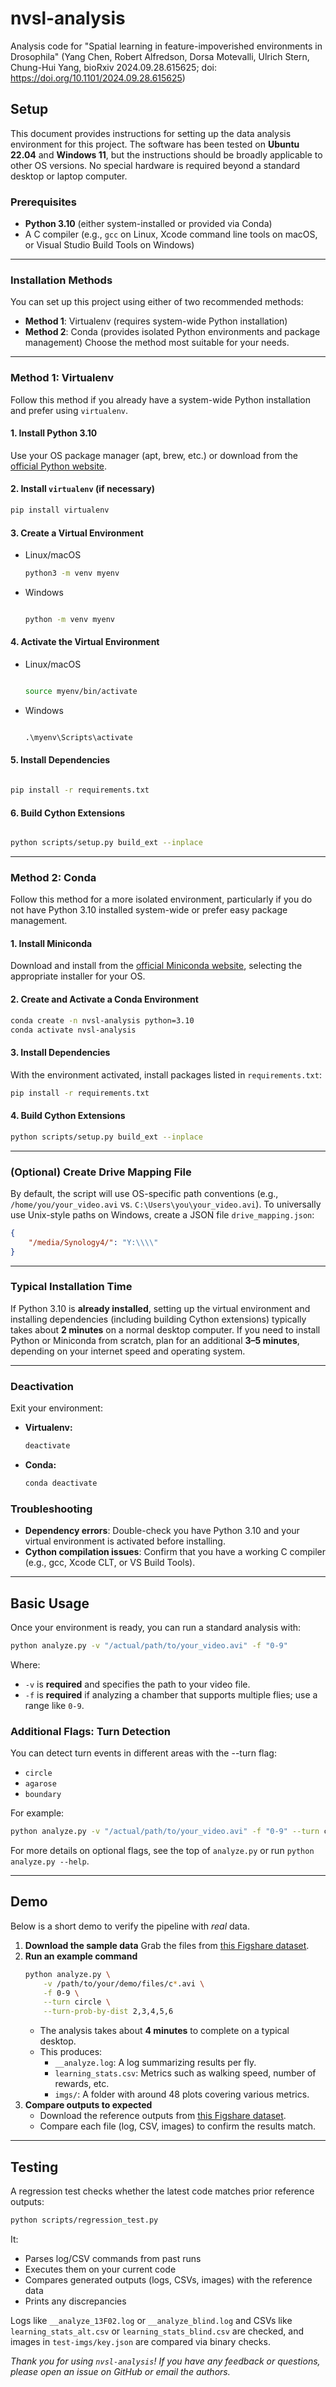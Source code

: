 # nvsl-analysis
Analysis code for "Spatial learning in feature-impoverished environments in Drosophila" (Yang Chen, Robert Alfredson, Dorsa Motevalli, Ulrich Stern, Chung-Hui Yang, bioRxiv 2024.09.28.615625; doi: https://doi.org/10.1101/2024.09.28.615625)

## Setup

This document provides instructions for setting up the data analysis environment for this project. The software has been tested on **Ubuntu 22.04** and **Windows 11**, but the instructions should be broadly applicable to other OS versions. No special hardware is required beyond a standard desktop or laptop computer.

### Prerequisites

- **Python 3.10** (either system-installed or provided via Conda)
- A C compiler (e.g., `gcc` on Linux, Xcode command line tools on macOS, or Visual Studio Build Tools on Windows)

---
### Installation Methods
You can set up this project using either of two recommended methods:
- **Method 1**: Virtualenv (requires system-wide Python installation)
- **Method 2**: Conda (provides isolated Python environments and package management)
Choose the method most suitable for your needs.
---

### Method 1: Virtualenv
Follow this method if you already have a system-wide Python installation and prefer using `virtualenv`.

#### 1. Install Python 3.10

Use your OS package manager (apt, brew, etc.) or download from the [official Python website](https://www.python.org/downloads/).

#### 2. Install `virtualenv` (if necessary)

```bash
pip install virtualenv
```

#### 3. Create a Virtual Environment

- Linux/macOS

  ```bash
  python3 -m venv myenv
  ```
- Windows

  ```cmd

  python -m venv myenv
  ```

#### 4. Activate the Virtual Environment

- Linux/macOS

  ```bash

  source myenv/bin/activate
  ```

- Windows

  ```cmd

  .\myenv\Scripts\activate
  ```

#### 5. Install Dependencies

```bash

pip install -r requirements.txt
```

#### 6. Build Cython Extensions

```bash

python scripts/setup.py build_ext --inplace
```
---
### Method 2: Conda

Follow this method for a more isolated environment, particularly if you do not have Python 3.10 installed system-wide or prefer easy package management.

#### 1. Install Miniconda
Download and install from the [official Miniconda website](https://docs.conda.io/en/latest/miniconda.html), selecting the appropriate installer for your OS.

#### 2. Create and Activate a Conda Environment
```bash
conda create -n nvsl-analysis python=3.10
conda activate nvsl-analysis
```

#### 3. Install Dependencies
With the environment activated, install packages listed in `requirements.txt`:
```bash
pip install -r requirements.txt
```

#### 4. Build Cython Extensions
```bash
python scripts/setup.py build_ext --inplace
```
---
### (Optional) Create Drive Mapping File

By default, the script will use OS-specific path conventions (e.g., `/home/you/your_video.avi` vs. `C:\Users\you\your_video.avi`). To universally use Unix-style paths on Windows, create a JSON file `drive_mapping.json`:

```json
{
    "/media/Synology4/": "Y:\\\\"
}
```

---

### Typical Installation Time
If Python 3.10 is **already installed**, setting up the virtual environment and installing dependencies (including building Cython extensions) typically takes about **2 minutes** on a normal desktop computer. If you need to install Python or Miniconda from scratch, plan for an additional **3–5 minutes**, depending on your internet speed and operating system.

---

### Deactivation

Exit your environment:
- **Virtualenv:**
  ```bash
  deactivate
  ```
- **Conda:**
  ```bash
  conda deactivate
  ```

### Troubleshooting

- **Dependency errors**: Double-check you have Python 3.10 and your virtual environment is activated before installing.
- **Cython compilation issues**: Confirm that you have a working C compiler (e.g., gcc, Xcode CLT, or VS Build Tools).

---

## Basic Usage
Once your environment is ready, you can run a standard analysis with:
```bash
python analyze.py -v "/actual/path/to/your_video.avi" -f "0-9"
```
Where:
- `-v` is **required** and specifies the path to your video file.
- `-f` is **required** if analyzing a chamber that supports multiple flies; use a range like `0-9`.

### Additional Flags: Turn Detection

You can detect turn events in different areas with the --turn flag:
- `circle`
- `agarose`
- `boundary`

For example:
```bash
python analyze.py -v "/actual/path/to/your_video.avi" -f "0-9" --turn circle
```
For more details on optional flags, see the top of `analyze.py` or run `python analyze.py --help`.

---

## Demo
Below is a short demo to verify the pipeline with *real* data.
1. **Download the sample data**
   Grab the files from [this Figshare dataset](https://figshare.com/articles/dataset/NVSL_Analysis_Demo_Sample_Experiments/28228976).
2. **Run an example command**
   ```bash
   python analyze.py \
       -v /path/to/your/demo/files/c*.avi \
       -f 0-9 \
       --turn circle \
       --turn-prob-by-dist 2,3,4,5,6
   ```
   - The analysis takes about **4 minutes** to complete on a typical desktop.
   - This produces:
       - `__analyze.log`: A log summarizing results per fly.
       - `learning_stats.csv`: Metrics such as walking speed, number of rewards, etc.
       - `imgs/`: A folder with around 48 plots covering various metrics.
3. **Compare outputs to expected**
    - Download the reference outputs from [this Figshare dataset](https://figshare.com/articles/dataset/NVSL_Analysis_Demo_Expected_Outputs/28229126).
    - Compare each file (log, CSV, images) to confirm the results match.

---

## Testing
A regression test checks whether the latest code matches prior reference outputs:
```bash
python scripts/regression_test.py
```
It:
  - Parses log/CSV commands from past runs
  - Executes them on your current code
  - Compares generated outputs (logs, CSVs, images) with the reference data
  - Prints any discrepancies

Logs like `__analyze_13F02.log` or `__analyze_blind.log` and CSVs like `learning_stats_alt.csv` or `learning_stats_blind.csv` are checked, and images in `test-imgs/key.json` are compared via binary checks.

*Thank you for using `nvsl-analysis`! If you have any feedback or questions, please open an issue on GitHub or email the authors.*